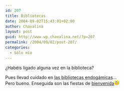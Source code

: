 ```yaml
---
id: 207
title: Bibliotecas
date: 2004-09-02T15:43:01+02:00
author: Chavalina
layout: post
guid: http://www.wp.chavalina.net/?p=207
permalink: /2004/09/02/post-207/
categories:
  - Sólo mío
---
```

&iquest;Hab&eacute;is ligado alguna vez en la biblioteca?

Pues llevad cuidado en <acronym title="la de mi pueblo, por ejemplo">las bibliotecas endog&aacute;micas</acronym>&#8230;  
Pero bueno. Enseguida son las fiestas de <a href="http://www.um.es/bienvenida/" target=&prime;_blank&prime;>bienvenida</a>![emo](/imagenes/emoticonos/sonrisa.gif)